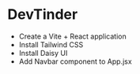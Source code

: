 # DevTinder

- Create a Vite + React application
- Install Tailwind CSS
- Install Daisy UI
- Add Navbar component to App.jsx

